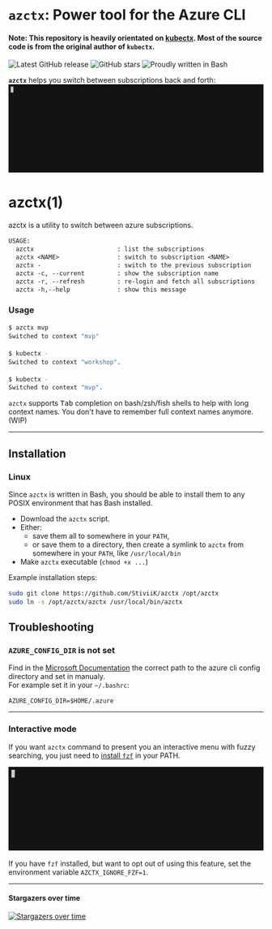 # `azctx`: Power tool for the Azure CLI

#### Note: This repository is heavily orientated on [kubectx](https://github.com/ahmetb/kubectx). Most of the source code is from the original author of `kubectx`.

![Latest GitHub release](https://img.shields.io/github/release/stiviik/azctx.svg)
![GitHub stars](https://img.shields.io/github/stars/stiviik/azctx.svg?label=github%20stars)
![Proudly written in Bash](https://img.shields.io/badge/written%20in-bash-ff69b4.svg)

**`azctx`** helps you switch between subscriptions back and forth:
![azctx demo GIF](img/azctx-demo.gif)

# azctx(1)

azctx is a utility to switch between azure subscriptions.

```
USAGE:
  azctx                       : list the subscriptions
  azctx <NAME>                : switch to subscription <NAME>
  azctx -                     : switch to the previous subscription
  azctx -c, --current         : show the subscription name
  azctx -r, --refresh         : re-login and fetch all subscriptions
  azctx -h,--help             : show this message
```

### Usage

```sh
$ azctx mvp
Switched to context "mvp"

$ kubectx -
Switched to context "workshop".

$ kubectx -
Switched to context "mvp".
```

`azctx` supports <kbd>Tab</kbd> completion on bash/zsh/fish shells to help with
long context names. You don't have to remember full context names anymore. (WIP)

-----

## Installation

### Linux

Since `azctx` is written in Bash, you should be able to install
them to any POSIX environment that has Bash installed.

- Download the `azctx` script.
- Either:
  - save them all to somewhere in your `PATH`,
  - or save them to a directory, then create a symlink to `azctx` from
    somewhere in your `PATH`, like `/usr/local/bin`
- Make `azctx` executable (`chmod +x ...`)

Example installation steps:

``` bash
sudo git clone https://github.com/StiviiK/azctx /opt/azctx
sudo ln -s /opt/azctx/azctx /usr/local/bin/azctx
```

## Troubleshooting
### `AZURE_CONFIG_DIR` is not set
Find in the [Microsoft Documentation](https://docs.microsoft.com/en-us/cli/azure/azure-cli-configuration?view=azure-cli-latest#cli-configuration-file) the correct path to the azure cli config directory and set in manualy.  
For example set it in your `~/.bashrc`:
```
AZURE_CONFIG_DIR=$HOME/.azure
```

-----

### Interactive mode

If you want `azctx` command to present you an interactive menu
with fuzzy searching, you just need to [install
`fzf`](https://github.com/junegunn/fzf) in your PATH.

![azctx interactive search with fzf](img/azctx-interactive.gif)

If you have `fzf` installed, but want to opt out of using this feature, set the environment variable `AZCTX_IGNORE_FZF=1`.

---

#### Stargazers over time

[![Stargazers over time](https://starcharts.herokuapp.com/stiviik/azctx.svg)](https://starcharts.herokuapp.com/stiviik/azctx)
